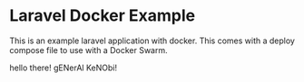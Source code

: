 # Laravel Docker Example

This is an example laravel application with docker.  This comes with a
deploy compose file to use with a Docker Swarm.

hello there!
gENerAl KeNObi!
